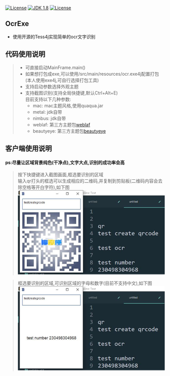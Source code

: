 [![License](http://img.shields.io/:license-apache-blue.svg "2.0")](http://www.apache.org/licenses/LICENSE-2.0.html)
[![JDK 1.8](https://img.shields.io/badge/JDK-1.8-green.svg "JDK 1.8")]()
[![License](http://img.shields.io/:license-Tess4j-purple.svg "")](https://github.com/nguyenq/tess4j/blob/master/LICENSE)
## OcrExe
- 使用开源的Tess4j实现简单的ocr文字识别

## 代码使用说明
> - 可直接启动MainFrame.main()
> - 如果想打包成exe,可以使用/src/main/resources/ocr.exe4j配置打包(本人使用exe4j,可自行选择打包工具)
> - 支持启动参数选择外观主题  
> - 支持截图识别(支持全局快捷键,默认Ctrl+Alt+E)  
>   目前支持以下几种参数:  
>   - mac: mac主题风格,使用quaqua.jar  
>   - metal: jdk自带  
>   - nimbus: jdk自带
>   - weblaf: 第三方主题包[weblaf](https://github.com/mgarin/weblaf)  
>   - beautyeye: 第三方主题包[beautyeye](https://github.com/JackJiang2011/beautyeye)

## 客户端使用说明
#### ps:尽量让区域背景纯色(干净点),文字大点,识别的成功率会高
> 按下快捷键进入截图画面,框选要识别的区域  
> 输入qr打头的框选可以生成相应的二维码,并复制到剪贴板(二维码内容会去除空格等开白字符),如下图
> ![识别生成二维码](src/main/resources/pic/1.jpg)  

> 框选要识别的区域,可识别区域的字母和数字(目前不支持中文),如下图
> ![识别字母和数字](src/main/resources/pic/2.jpg)